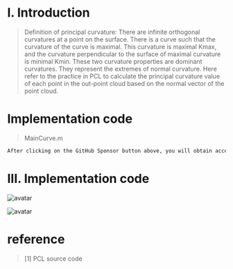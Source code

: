 #  I. Introduction 

>  Definition of principal curvature: There are infinite orthogonal curvatures at a point on the surface. There is a curve such that the curvature of the curve is maximal. This curvature is maximal Kmax, and the curvature perpendicular to the surface of maximal curvature is minimal Kmin. These two curvature properties are dominant curvatures. They represent the extremes of normal curvature. Here refer to the practice in PCL to calculate the principal curvature value of each point in the out-point cloud based on the normal vector of the point cloud. 

#  Implementation code 

>  MainCurve.m 

 ```python  
After clicking on the GitHub Sponsor button above, you will obtain access permissions to my private code repository ( https://github.com/slowlon/my_code_bar ) to view this blog code. By searching the code number of this blog, you can find the code you need, code number is: 2024020309574061004
 ```  
#  III. Implementation code 

![avatar]( 2173ca717778465886ee5efc42ba73b8.png) 

 ![avatar]( 74a47e4dc1dd4b1bbdc2594906e88179.png) 

#  reference 

>  [1] PCL source code 

